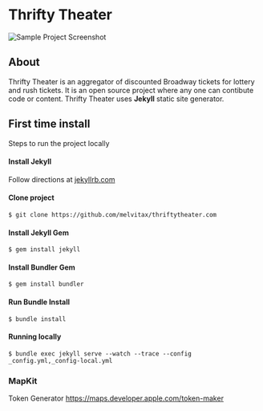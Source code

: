 # Thrifty Theater

![Sample Project Screenshot](https://raw.githubusercontent.com/melvitax/thriftytheater.com/master/_Screenshot.jpg "Sample Project Screenshot")

## About

Thrifty Theater is an aggregator of discounted Broadway tickets for lottery and rush tickets. It is an open source project where any one can contibute code or content. Thrifty Theater uses **Jekyll** static site generator.

## First time install

Steps to run the project locally

#### Install Jekyll

Follow directions at [jekyllrb.com](https://jekyllrb.com)

#### Clone project

```
$ git clone https://github.com/melvitax/thriftytheater.com
```

#### Install Jekyll Gem

```
$ gem install jekyll
```

#### Install Bundler Gem

```
$ gem install bundler
```

#### Run Bundle Install

```
$ bundle install
```

#### Running locally
```
$ bundle exec jekyll serve --watch --trace --config _config.yml,_config-local.yml
```


### MapKit

Token Generator
https://maps.developer.apple.com/token-maker

